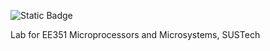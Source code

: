 ![Static Badge](https://img.shields.io/badge/2024-Autumn-red)

Lab for EE351 Microprocessors and Microsystems, SUSTech